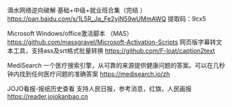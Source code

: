 滴水网络逆向破解 基础+中级+就业班合集（完结 ）
https://pan.baidu.com/s/1L5R_Ja_Fe2yjN59wUMmAWQ 提取码：9cx5

Microsoft Windows/office激活脚本 （MAS）
https://github.com/massgravel/Microsoft-Activation-Scripts 
网页版字幕转文本工具，支持ass及srt格式批量转换
https://github.com/F-loat/caption2text  

MediSearch
一个医疗搜索引擎，从可靠的来源提供健康问题的答案。可以在几秒钟内找到任何医疗问题的准确答案
https://medisearch.io/zh

JOJO看报-报纸历史查看
支持人民日报，参考消息，红旗，人民画报
https://reader.jojokanbao.cn 
